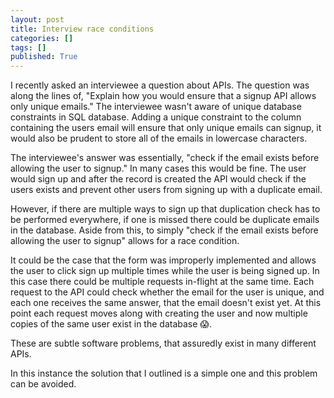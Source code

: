 ```yaml
---
layout: post
title: Interview race conditions
categories: []
tags: []
published: True
---
```


I recently asked an interviewee a question about APIs. The question was along the lines of, "Explain how you would ensure that a signup API allows only unique emails." The interviewee wasn't aware of unique database constraints in SQL database. Adding a unique constraint to the column containing the users email will ensure that only unique emails can signup, it would also be prudent to store all of the emails in lowercase characters.

The interviewee's answer was essentially, "check if the email exists before allowing the user to signup." In many cases this would be fine. The user would sign up and after the record is created the API would check if the users exists and prevent other users from signing up with a duplicate email.

However, if there are multiple ways to sign up that duplication check has to be performed everywhere, if one is missed there could be duplicate emails in the database. Aside from this, to simply "check if the email exists before allowing the user to signup" allows for a race condition.

It could be the case that the form was improperly implemented and allows the user to click sign up multiple times while the user is being signed up. In this case there could be multiple requests in-flight at the same time. Each request to the API could check whether the email for the user is unique, and each one receives the same answer, that the email doesn't exist yet. At this point each request moves along with creating the user and now multiple copies of the same user exist in the database 😱.

These are subtle software problems, that assuredly exist in many different APIs.

In this instance the solution that I outlined is a simple one and this problem can be avoided.
